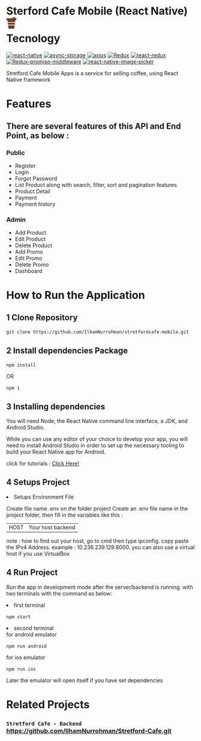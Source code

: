 # Sterford Cafe Mobile (React Native) <img src='./src/assets/img/coffee 1.png' height='30' align='left' />


# Tecnology

[![react-native](https://img.shields.io/npm/v/react-native?label=react-native)](https://reactnative.dev/)
[![async-storage](https://img.shields.io/npm/v/async-storage?label=async-storage)](https://www.npmjs.com/package/@react-native-async-storage/async-storage)
[![axios](https://img.shields.io/npm/v/axios?label=axios)](https://www.npmjs.com/package/@react-native-async-storage/async-storage)
[![Redux](https://img.shields.io/npm/v/redux?label=redux)](https://www.npmjs.com/package/redux)
[![react-redux](https://img.shields.io/badge/react--redux-7.2.6-orange)](https://www.npmjs.com/package/react-redux)
[![Redux-promise-middleware](https://img.shields.io/npm/v/redux-promise-middleware?label=redux-promise-middleware)](https://www.npmjs.com/package/redux-promise-middleware)
[![react-native-image-picker](https://img.shields.io/npm/v/react-native-image-picker?label=react-native-image-picker)](https://www.npmjs.com/package/react-native-image-picker)

Stretford Cafe Mobile Apps is a service for selling coffee, using React Native framework

</div>

# Features

## There are several features of this API and End Point, as below :

### Public

<ul>
<li>Register</li>
<li>Login</li>
<li>Forgot Password</li>
<li>List Product along with search, filter, sort and pagination features</li>
<li>Product Detail</li>
<li>Payment</li>
<li>Payment history</li>
</ul>

### Admin

<ul>
<li>Add Product</li>
<li>Edit Product</li>
<li>Delete Product</li>
<li>Add Promo</li>
<li>Edit Promo</li>
<li>Delete Promo</li>
<li>Dashboard</li>
</ul>

# How to Run the Application

## 1 Clone Repository

```
git clone https://github.com/IlhamNurrohman/stretfordcafe-mobile.git
```

## 2 Install dependencies Package
```
npm install
```

OR

```
npm i
```

## 3 Installing dependencies

You will need Node, the React Native command line interface, a JDK, and Android Studio.

While you can use any editor of your choice to develop your app, you will need to install Android Studio in order to set up the necessary tooling to build your React Native app for Android.

click for tutorials : <a href="'https://reactnative.dev/docs/environment-setup">Click Here!</a>

## 4 Setups Project

<li>Setups Environment File</li>
<p>
Create file name .env on the folder project
Create an .env file name in the project folder, then fill in the variables like this :
</p>

<table>
<tr>
<td>HOST</td>
<td>Your host backend</td>
</tr>
</table>

note : how to find out your host, go to cmd then type ipconfig. copy paste the IPv4 Address. example : 10.236.239.129:8000. you can also use a virtual host if you use VirtualBox

## 4 Run Project

Run the app in development mode after the server/backend is running. with two terminals with the command as below:

<li>first terminal</li>

```
npm start
```

<li>second terminal</li>
for android emulator

```
npm run android
```
for ios emulator
```
npm run ios
```

Later the emulator will open itself if you have set dependencies


# Related Projects

### `Stretford Cafe - Backend` <https://github.com/IlhamNurrohman/Stretford-Cafe.git>
